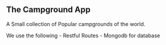 ## The Campground App

A Small collection of Popular campgrounds of the world.

We use the following
    - Restful Routes
    - Mongodb for database
